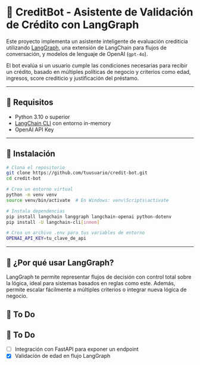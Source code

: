 # 🤖 CreditBot - Asistente de Validación de Crédito con LangGraph

Este proyecto implementa un asistente inteligente de evaluación crediticia utilizando [LangGraph](https://docs.langchain.com/langgraph/), una extensión de LangChain para flujos de conversación, y modelos de lenguaje de OpenAI (`gpt-4o`).

El bot evalúa si un usuario cumple las condiciones necesarias para recibir un crédito, basado en múltiples políticas de negocio y criterios como edad, ingresos, score crediticio y justificación del préstamo.

---

## 🚀 Requisitos

- Python 3.10 o superior
- [LangChain CLI](https://docs.langchain.com/langchain/cli/get_started/) con entorno in-memory
- OpenAI API Key

---

## 🧰 Instalación

```bash
# Clona el repositorio
git clone https://github.com/tuusuario/credit-bot.git
cd credit-bot

# Crea un entorno virtual
python -m venv venv
source venv/bin/activate  # En Windows: venv\Scripts\activate

# Instala dependencias
pip install langchain langgraph langchain-openai python-dotenv
pip install -U langchain-cli[inmem]

# Crea un archivo .env para tus variables de entorno
OPENAI_API_KEY=tu_clave_de_api
````
---

## 🧩 ¿Por qué usar LangGraph?
LangGraph te permite representar flujos de decisión con control total sobre la lógica, ideal para sistemas basados en reglas como este. Además, permite escalar fácilmente a múltiples criterios o integrar nueva lógica de negocio.

## 📌 To Do
## 📌 To Do

- [ ] Integración con FastAPI para exponer un endpoint
- [x] Validación de edad en flujo LangGraph
